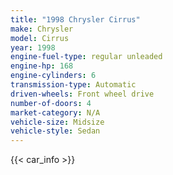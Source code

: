 ```yaml
---
title: "1998 Chrysler Cirrus"
make: Chrysler
model: Cirrus
year: 1998
engine-fuel-type: regular unleaded
engine-hp: 168
engine-cylinders: 6
transmission-type: Automatic
driven-wheels: Front wheel drive
number-of-doors: 4
market-category: N/A
vehicle-size: Midsize
vehicle-style: Sedan
---
```


{{< car_info >}}
